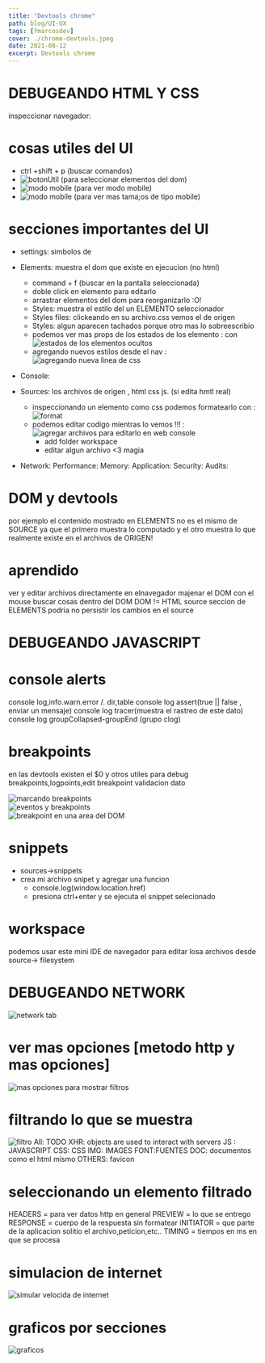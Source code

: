 ```yaml
---
title: "Devtools chrome"
path: blog/UI-UX
tags: [fmarcosdev]
cover: ./chrome-devtools.jpeg
date: 2021-08-12
excerpt: Devtools chrome
---
```


# DEBUGEANDO HTML Y CSS


inspeccionar navegador:

# cosas utiles del UI

- ctrl +shift + p (buscar comandos)  
- ![botonUtil](./inspectdom.png)  (para seleccionar elementos del dom)  
- ![modo mobile](./mobile.png) (para ver modo mobile)    
- ![modo mobile](./sizesmobile.png) (para ver mas tama;os de tipo mobile)     


# secciones importantes del UI

- settings: simbolos de 
- Elements: muestra el dom que existe en ejecucion (no html)
  - command + f  (buscar en la pantalla seleccionada)   
  - doble click en elemento para editarlo
  - arrastrar elementos del dom para reorganizarlo :O!
  - Styles: muestra el estilo del un ELEMENTO seleccionador
  - Styles files: clickeando en su archivo.css vemos el de origen
  - Styles: algun aparecen tachados porque otro mas lo sobreescribio
  - podemos ver mas props de los estados de los elemento : con ![estados de los elementos ocultos](estadoElemento.png)  
  - agregando nuevos estilos desde el nav : ![agregando nueva linea de css](./nuevoestilo.png)
- Console: 

- Sources: los archivos de origen , html css js. (si edita hmtl real)
  - inspeccionando un elemento como css podemos formatearlo con : ![format](./formatcode.png)
  - podemos editar codigo mientras lo vemos !!! : ![agregar archivos para editarlo en web console](./editaronrun.png)
    - add folder workspace
    - editar algun archivo <3 magia
- Network: 
Performance:
Memory:
Application:
Security:
Audits:


# DOM y devtools

por ejemplo el contenido mostrado en ELEMENTS no es el mismo de SOURCE ya que el primero muestra lo computado y el otro muestra lo que realmente existe en el archivos de ORIGEN!




# aprendido
ver y editar archivos directamente en elnavegador 
majenar el DOM con el mouse
buscar cosas dentro del DOM
DOM != HTML source
seccion de ELEMENTS podria no persistir los cambios en el source



# DEBUGEANDO JAVASCRIPT

# console alerts
console log,info.warn.error /. dir,table
console log assert(true || false , enviar un mensaje)
console log tracer(muestra el rastreo de este dato)
console log groupCollapsed-groupEnd (grupo clog)

# breakpoints

en las devtools existen el $0 y otros utiles para debug
breakpoints,logpoints,edit breakpoint validacion dato


![marcando breakpoints](./breakpoints.png)  
![eventos y breakpoints](./eventbreakpoint.png)  
![breakpoint en una area del DOM](./treebreak.png)

# snippets
- sources->snippets
- crea mi archivo snipet y agregar una funcion
  - console.log(window.location.href)
  - presiona ctrl+enter y se ejecuta el snippet selecionado

# workspace
podemos usar este mini IDE de navegador
para editar losa archivos desde source-> filesystem

# DEBUGEANDO NETWORK

![network tab](./network.png)



# ver mas opciones [metodo http y mas opciones]
![mas opciones para mostrar filtros](./encabezadoOptions.png)

# filtrando lo que se muestra
![filtro](./filtros.png)
All: TODO
XHR: objects are used to interact with servers
JS : JAVASCRIPT
CSS: CSS
IMG: IMAGES
FONT:FUENTES
DOC: documentos como el html mismo
OTHERS: favicon

# seleccionando un elemento filtrado
HEADERS = para ver datos http en general
PREVIEW = lo que se entrego
RESPONSE = cuerpo de la respuesta sin formatear
iNITIATOR = que parte de la aplicacion solitio el archivo,peticion,etc..
TIMING = tiempos en ms en que se procesa


# simulacion de internet 
![simular velocida de  internet](./internet.png)

# graficos por secciones
![graficos](./graficos.png)

